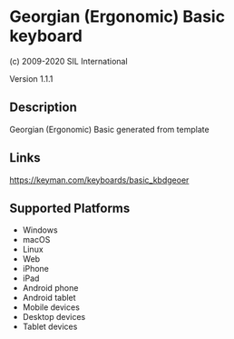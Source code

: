 Georgian (Ergonomic) Basic keyboard
==============

(c) 2009-2020 SIL International

Version 1.1.1

Description
-----------

Georgian (Ergonomic) Basic generated from template

Links
-----
https://keyman.com/keyboards/basic_kbdgeoer

Supported Platforms
-------------------
 * Windows
 * macOS
 * Linux
 * Web
 * iPhone
 * iPad
 * Android phone
 * Android tablet
 * Mobile devices
 * Desktop devices
 * Tablet devices

